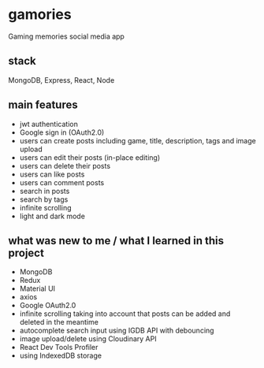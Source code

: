 # gamories
Gaming memories social media app

## stack
MongoDB, Express, React, Node

## main features
- jwt authentication
- Google sign in (OAuth2.0)
- users can create posts including game, title, description, tags and image upload
- users can edit their posts (in-place editing)
- users can delete their posts
- users can like posts
- users can comment posts
- search in posts
- search by tags
- infinite scrolling
- light and dark mode


## what was new to me / what I learned in this project
- MongoDB
- Redux
- Material UI
- axios
- Google OAuth2.0
- infinite scrolling taking into account that posts can be added and deleted in the meantime
- autocomplete search input using IGDB API with debouncing
- image upload/delete using Cloudinary API
- React Dev Tools Profiler
- using IndexedDB storage

